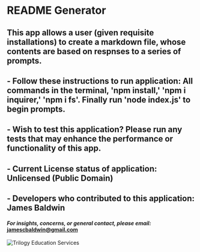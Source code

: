 # README Generator

## This app allows a user (given requisite installations) to create a markdown file, whose contents are based on respnses to a series of prompts.

## - Follow these instructions to run application: All commands in the terminal, 'npm install,' 'npm i inquirer,' 'npm i fs'. Finally run 'node index.js' to begin prompts.

## - Wish to test this application? Please run any tests that may enhance the performance or functionality of this app.

## - Current License status of application: Unlicensed (Public Domain)

## - Developers who contributed to this application: James Baldwin 

#### *For insights, concerns, or general contact, please email:* jamescbaldwin@gmail.com

![Trilogy Education Services](https://jquinnie.github.io/TrilogyEducation/Assets/logos/logo_trilogy_blk.png)